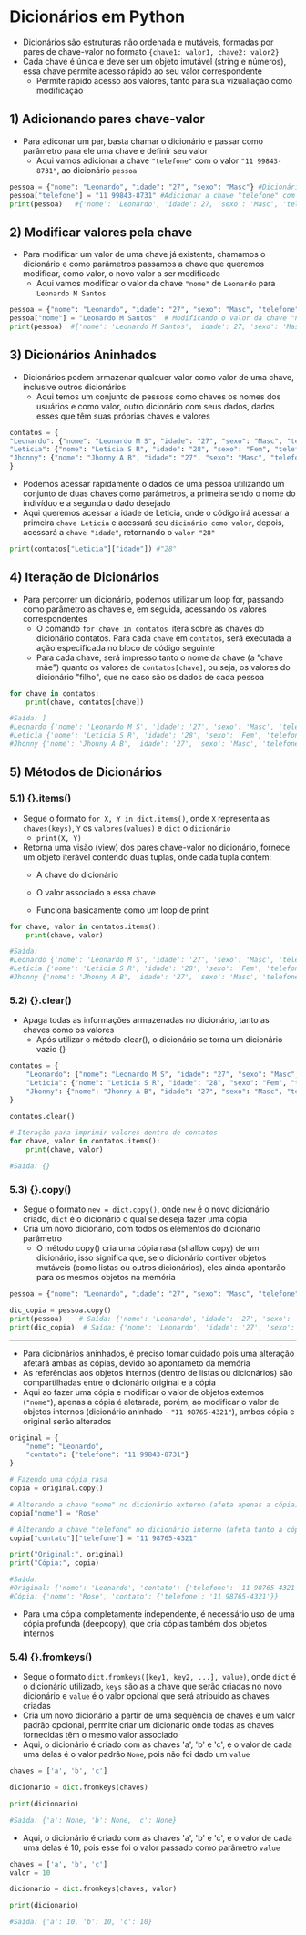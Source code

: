 # Dicionários em Python

- Dicionários são estruturas não ordenada e mutáveis, formadas por pares de chave-valor no formato `{chave1: valor1, chave2: valor2}`
- Cada chave é única e deve ser um objeto imutável (string e números), essa chave permite acesso rápido ao seu valor correspondente
  - Permite rápido acesso aos valores, tanto para sua vizualiação como modificação
## 1) Adicionando pares chave-valor
- Para adiconar um par, basta chamar o dicionário e passar como parâmetro para ele uma chave e definir seu valor
  - Aqui vamos adicionar a chave `"telefone"` com o valor `"11 99843-8731"`, ao dicionário `pessoa`
```python
pessoa = {"nome": "Leonardo", "idade": "27", "sexo": "Masc"} #Dicionário Definido
pessoa["telefone"] = "11 99843-8731" #Adicionar a chave "telefone" com o valor "11 99843-8731"
print(pessoa)   #{'nome': 'Leonardo', 'idade': 27, 'sexo': 'Masc', 'telefone': '11 99843-8731'}
```
## 2) Modificar valores pela chave
- Para modificar um valor de uma chave já existente, chamamos o dicionário e como parâmetros passamos a chave que queremos modificar, como valor, o novo valor a ser modificado
  - Aqui vamos modificar o valor da chave `"nome"` de `Leonardo` para `Leonardo M Santos`
```python
pessoa = {"nome": "Leonardo", "idade": "27", "sexo": "Masc", "telefone": "11 99843-8731"} 
pessoa["nome"] = "Leonardo M Santos"  # Modificando o valor da chave "nome"
print(pessoa)  #{'nome': 'Leonardo M Santos', 'idade': 27, 'sexo': 'Masc', 'telefone': '11 99843-8731'}
```
## 3) Dicionários Aninhados
- Dicionários podem armazenar qualquer valor como valor de uma chave, inclusive outros dicionários
  - Aqui temos um conjunto de pessoas como chaves os nomes dos usuários e como valor, outro dicionário com seus dados, dados esses que têm suas próprias chaves e valores
```python
contatos = {
"Leonardo": {"nome": "Leonardo M S", "idade": "27", "sexo": "Masc", "telefone": "11 99843-8731"},
"Leticia": {"nome": "Leticia S R", "idade": "28", "sexo": "Fem", "telefone": "11 9911-8136"},
"Jhonny": {"nome": "Jhonny A B", "idade": "27", "sexo": "Masc", "telefone": "11 99761-9833"}
}
```
- Podemos acessar rapidamente o dados de uma pessoa utilizando um conjunto de duas chaves como parâmetros, a primeira sendo o nome do indivíduo e a segunda o dado desejado
 - Aqui queremos acessar a idade de Leticia, onde o código irá acessar a primeira `chave Leticia` e acessará seu `dicinário como valor`, depois, acessará a `chave "idade"`, retornando o `valor "28"`
```python
print(contatos["Leticia"]["idade"]) #"28"
```
## 4) Iteração de Dicionários
- Para percorrer um dicionário, podemos utilizar um loop for, passando como parâmetro as chaves e, em seguida, acessando os valores correspondentes
  - O comando `for chave in contatos `itera sobre as chaves do dicionário contatos. Para cada `chave` em `contatos`, será executada a ação especificada no bloco de código seguinte
  - Para cada chave, será impresso tanto o nome da chave (a "chave mãe") quanto os valores de `contatos[chave]`, ou seja, os valores do dicionário "filho", que no caso são os dados de cada pessoa
```python
for chave in contatos:
    print(chave, contatos[chave])

#Saída: ]
#Leonardo {'nome': 'Leonardo M S', 'idade': '27', 'sexo': 'Masc', 'telefone': '11 99843-8731'}
#Leticia {'nome': 'Leticia S R', 'idade': '28', 'sexo': 'Fem', 'telefone': '11 9911-8136'}
#Jhonny {'nome': 'Jhonny A B', 'idade': '27', 'sexo': 'Masc', 'telefone': '11 99761-9833'}
```
## 5) Métodos de Dicionários
### 5.1) {}.items()
- Segue o formato `for X, Y in dict.items()`, onde `X` representa as `chaves(keys)`, `Y` os `valores(values)` e `dict` o `dicionário`
  - `print(X, Y)`
- Retorna uma visão (view) dos pares chave-valor no dicionário, fornece um objeto iterável contendo duas tuplas, onde cada tupla contém:
  - A chave do dicionário
  - O valor associado a essa chave
  
  - Funciona basicamente como um loop de print
```python
for chave, valor in contatos.items():
    print(chave, valor)

#Saída:
#Leonardo {'nome': 'Leonardo M S', 'idade': '27', 'sexo': 'Masc', 'telefone': '11 99843-8731'}
#Leticia {'nome': 'Leticia S R', 'idade': '28', 'sexo': 'Fem', 'telefone': '11 9911-8136'}
#Jhonny {'nome': 'Jhonny A B', 'idade': '27', 'sexo': 'Masc', 'telefone': '11 99761-9833'}
```
### 5.2) {}.clear()
- Apaga todas as informações armazenadas no dicionário, tanto as chaves como os valores
  - Após utilizar o método clear(), o dicionário se torna um dicionário vazio {}
```python
contatos = {
    "Leonardo": {"nome": "Leonardo M S", "idade": "27", "sexo": "Masc", "telefone": "11 99843-8731"},
    "Leticia": {"nome": "Leticia S R", "idade": "28", "sexo": "Fem", "telefone": "11 9911-8136"},
    "Jhonny": {"nome": "Jhonny A B", "idade": "27", "sexo": "Masc", "telefone": "11 99761-9833"}
}

contatos.clear()

# Iteração para imprimir valores dentro de contatos
for chave, valor in contatos.items():
    print(chave, valor)

#Saída: {}
```
### 5.3) {}.copy()
- Segue o formato `new = dict.copy()`, onde `new` é o novo dicionário criado, `dict` é o dicionário o qual se deseja fazer uma cópia
- Cria um novo dicionário, com todos os elementos do dicionário parâmetro
  - O método copy() cria uma cópia rasa (shallow copy) de um dicionário, isso significa que, se o dicionário contiver objetos mutáveis (como listas ou outros dicionários), eles ainda apontarão para os mesmos objetos na memória
```python
pessoa = {"nome": "Leonardo", "idade": "27", "sexo": "Masc", "telefone": "11 99843-8731"}

dic_copia = pessoa.copy()
print(pessoa)    # Saída: {'nome': 'Leonardo', 'idade': '27', 'sexo': 'Masc', 'telefone': '11 99843-8731'}
print(dic_copia)  # Saída: {'nome': 'Leonardo', 'idade': '27', 'sexo': 'Masc', 'telefone': '11 99843-8731'}
```
---
- Para dicionários aninhados, é preciso tomar cuidado pois uma alteração afetará ambas as cópias, devido ao apontameto da memória
 - As referências aos objetos internos (dentro de listas ou dicionários) são compartilhadas entre o dicionário original e a cópia
 - Aqui ao fazer uma cópia e modificar o valor de objetos externos (`"nome"`), apenas a cópia é aletarada, porém, ao modificar o valor de objetos internos (dicionário aninhado - `"11 98765-4321"`), ambos cópia e original serão alterados
```python
original = {
    "nome": "Leonardo",
    "contato": {"telefone": "11 99843-8731"}
}

# Fazendo uma cópia rasa
copia = original.copy()

# Alterando a chave "nome" no dicionário externo (afeta apenas a cópia)
copia["nome"] = "Rose"

# Alterando a chave "telefone" no dicionário interno (afeta tanto a cópia quanto o original)
copia["contato"]["telefone"] = "11 98765-4321"

print("Original:", original)
print("Cópia:", copia)

#Saída:
#Original: {'nome': 'Leonardo', 'contato': {'telefone': '11 98765-4321'}}
#Cópia: {'nome': 'Rose', 'contato': {'telefone': '11 98765-4321'}}
```
- Para uma cópia completamente independente, é necessário uso de uma cópia profunda (deepcopy), que cria cópias também dos objetos internos
### 5.4) {}.fromkeys()
- Segue o formato `dict.fromkeys([key1, key2, ...], value)`, onde `dict` é o dicionário utilizado, `keys` são as a chave que serão criadas no novo dicionário e `value` é o valor opcional que será atribuido as chaves criadas
- Cria um novo dicionário a partir de uma sequência de chaves e um valor padrão opcional, permite criar um dicionário onde todas as chaves fornecidas têm o mesmo valor associado
 - Aqui, o dicionário é criado com as chaves 'a', 'b' e 'c', e o valor de cada uma delas é o valor padrão `None`, pois não foi dado um `value`
```python
chaves = ['a', 'b', 'c']

dicionario = dict.fromkeys(chaves)

print(dicionario)

#Saída: {'a': None, 'b': None, 'c': None}
```
 - Aqui, o dicionário é criado com as chaves 'a', 'b' e 'c', e o valor de cada uma delas é 10, pois esse foi o valor passado como parâmetro `value`
```python
chaves = ['a', 'b', 'c']
valor = 10

dicionario = dict.fromkeys(chaves, valor)

print(dicionario)

#Saída: {'a': 10, 'b': 10, 'c': 10}
```
